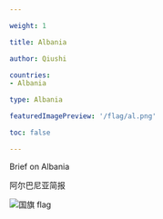 ```yaml
---

weight: 1

title: Albania

author: Qiushi 

countries: 
- Albania

type: Albania

featuredImagePreview: '/flag/al.png'

toc: false 

---
```


Brief on Albania

阿尔巴尼亚简报 

<!--more-->

![国旗 flag](/flag/al.png)